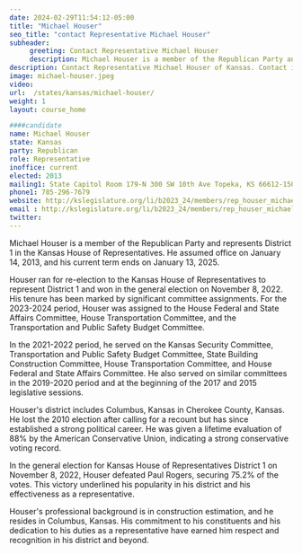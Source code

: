```yaml
---
date: 2024-02-29T11:54:12-05:00
title: "Michael Houser"
seo_title: "contact Representative Michael Houser"
subheader:
     greeting: Contact Representative Michael Houser
     description: Michael Houser is a member of the Republican Party and represents District 1 in the Kansas House of Representatives. He assumed office on January 14, 2013, and his current term ends on January 13, 2025.
description: Contact Representative Michael Houser of Kansas. Contact information for Michael Houser includes email address, phone number, and mailing address.
image: michael-houser.jpeg
video:
url:  /states/kansas/michael-houser/
weight: 1
layout: course_home

####candidate
name: Michael Houser
state: Kansas
party: Republican
role: Representative
inoffice: current
elected: 2013
mailing1: State Capitol Room 179-N 300 SW 10th Ave Topeka, KS 66612-1504
phone1: 785-296-7679
website: http://kslegislature.org/li/b2023_24/members/rep_houser_michael_1/
email : http://kslegislature.org/li/b2023_24/members/rep_houser_michael_1/
twitter:
---
```


Michael Houser is a member of the Republican Party and represents District 1 in the Kansas House of Representatives. He assumed office on January 14, 2013, and his current term ends on January 13, 2025.

Houser ran for re-election to the Kansas House of Representatives to represent District 1 and won in the general election on November 8, 2022. His tenure has been marked by significant committee assignments. For the 2023-2024 period, Houser was assigned to the House Federal and State Affairs Committee, House Transportation Committee, and the Transportation and Public Safety Budget Committee.

In the 2021-2022 period, he served on the Kansas Security Committee, Transportation and Public Safety Budget Committee, State Building Construction Committee, House Transportation Committee, and House Federal and State Affairs Committee. He also served on similar committees in the 2019-2020 period and at the beginning of the 2017 and 2015 legislative sessions.

Houser's district includes Columbus, Kansas in Cherokee County, Kansas. He lost the 2010 election after calling for a recount but has since established a strong political career. He was given a lifetime evaluation of 88% by the American Conservative Union, indicating a strong conservative voting record.

In the general election for Kansas House of Representatives District 1 on November 8, 2022, Houser defeated Paul Rogers, securing 75.2% of the votes. This victory underlined his popularity in his district and his effectiveness as a representative.

Houser's professional background is in construction estimation, and he resides in Columbus, Kansas. His commitment to his constituents and his dedication to his duties as a representative have earned him respect and recognition in his district and beyond.
